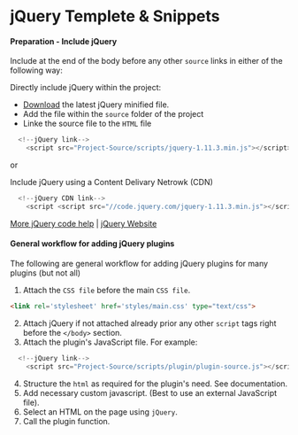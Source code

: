 <!--
GitHub Markdown System:
https://help.github.com/articles/markdown-basics/
https://guides.github.com/features/mastering-markdown/
-->

# jQuery Templete & Snippets

#### Preparation - Include jQuery
Include at the end of the body before any other ```source``` links in either of the following way:

Directly include jQuery within the project:
- [Download](https://jquery.com/download/) the latest jQuery minified file.
- Add the file within the ```source``` folder of the project
- Linke the source file to the ```HTML``` file
```javascript
  <!--jQuery link-->
    <script src="Project-Source/scripts/jquery-1.11.3.min.js"></script>    
```

or

Include jQuery using a Content Delivary Netrowk (CDN)
```javascript
  <!--jQuery CDN link-->
  	<script <script src="//code.jquery.com/jquery-1.11.3.min.js"></script>    
```
[More jQuery code help](https://github.com/bappygolder/HTML_Gold/blob/master/jquery.md) | 
[jQuery Website](https://jquery.com/download/)

#### General workflow for adding jQuery plugins
The following are general workflow for adding jQuery plugins for many plugins (but not all)

1. Attach the ```CSS file``` before the main ```CSS file```.

  ```html
  <link rel='stylesheet' href='styles/main.css' type="text/css">
  ```

2. Attach jQuery if not attached already prior any other ```script``` tags right before the ```</body>``` section.
3. Attach the plugin's JavaScript file. For example:

  ```javascript
    <!--jQuery link-->
      <script src="Project-Source/scripts/plugin/plugin-source.js"></script> 
  ```

4. Structure the ```html``` as required for the plugin's need. See documentation.
5. Add necessary custom javascript. (Best to use an external JavaScript file).
6. Select an HTML on the page using ```jQuery```.
7. Call the plugin function.



<!--
New sections:
####Start New File
```javascript
```
-->
